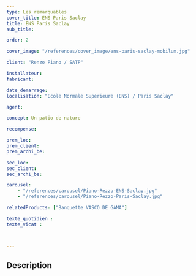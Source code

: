 ```yaml
---
type: Les remarquables
cover_title: ENS Paris Saclay
title: ENS Paris Saclay
sub_title:

order: 2

cover_image: "/references/cover_image/ens-paris-saclay-mobilum.jpg"

client: "Renzo Piano / SATP"

installateur:
fabricant:

date_demarrage:
localisation: "Ecole Normale Supérieure (ENS) / Paris Saclay"

agent:

concept: Un patio de nature

recompense:

prem_loc:
prem_client:
prem_archi_be:

sec_loc:
sec_client:
sec_archi_be:

carousel:
    - "/references/carousel/Piano-Rezzo-ENS-Saclay.jpg"
    - "/references/carousel/Piano-Rezzo-Paris-Saclay.jpg"

relatedProducts: ["Banquette VASCO DE GAMA"]

texte_quotidien :
texte_vicat :



---
```


## Description
